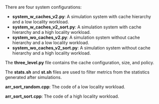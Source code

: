 There are four system configurations:

- **system_w_caches_v2.py**: A simulation system with cache hierarchy and a low locality workload.
- **system_w_caches_v2_sort.py**: A simulation system with cache hierarchy and a high locality workload.
- **system_wo_caches_v2.py**: A simulation system without cache hierarchy and a low locality workload.
- **system_wo_caches_v2_sort.py**: A simulation system without cache hierarchy and a high locality workload.

The **three_level.py** file contains the cache configuration, size, and policy.

The **stats.sh** and **st.sh** files are used to filter metrics from the statistics generated after simulations.

**arr_sort_random.cpp**: The code of a low locality workload.

**arr_sort_sort.cpp**: The code of a high locality workload.

